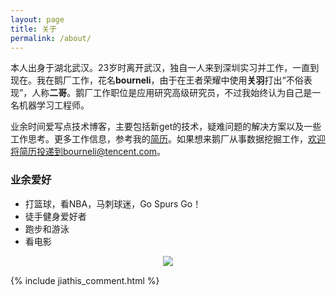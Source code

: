 ```yaml
---
layout: page
title: 关于
permalink: /about/
---
```




本人出身于湖北武汉。23岁时离开武汉，独自一人来到深圳实习并工作，一直到现在。我在鹅厂工作，花名**bourneli**，由于在王者荣耀中使用**关羽**打出“不俗表现”，人称**二哥**。鹅厂工作职位是应用研究高级研究员，不过我始终认为自己是一名机器学习工程师。

业余时间爱写点技术博客，主要包括新get的技术，疑难问题的解决方案以及一些工作思考。更多工作信息，参考我的[简历](/resume_public.html)。如果想来鹅厂从事数据挖掘工作，欢迎将简历投递到bourneli@tencent.com。

### 业余爱好

* 打篮球，看NBA，马刺球迷，Go Spurs Go！
* 徒手健身爱好者
* 跑步和游泳
* 看电影

<div align='center' style='margin-bottom:15px'>
<img src='/img/myself.jpg' />
</div>


{% include jiathis_comment.html %}
